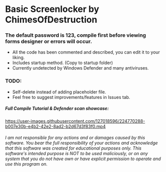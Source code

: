 # Basic Screenlocker by ChimesOfDestruction  
  
### The default password is 123, compile first before viewing forms designer or errors will occur.  
* All the code has been commented and described, you can edit it to your liking.  
* Includes startup method. (Copy to startup folder)  
* Currently undetected by Windows Defender and many antiviruses.  
  
### TODO:
* Self-delete instead of adding placeholder file.
* Feel free to suggest improvements/features in Issues tab.  
  
##### Full Compile Tutorial & Defender scan showcase:  
https://user-images.githubusercontent.com/127018596/224770288-b007e30b-e4b2-42e2-8ad2-b2d67d3f83f0.mp4
  


    
###### I am not responsible for any actions and or damages caused by this software. You bear the full responsibility of your actions and acknowledge that this software was created for educational purposes only. This software's intended purpose is NOT to be used maliciously, or on any system that you do not have own or have explicit permission to operate and use this program on.
